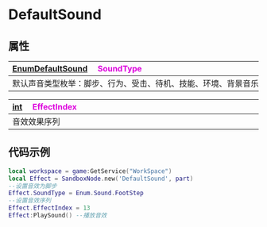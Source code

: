 # DefaultSound

## 属性

|<div style="width:700px">[EnumDefaultSound](/Api/Enums/EnumDefaultSound.md) &emsp;<font color="dd00dd">SoundType</font></div>|
|:---|
|默认声音类型枚举：脚步、行为、受击、待机、技能、环境、背景音乐、提示和其他|

|<div style="width:700px">[int](/Api/DataType/Number.md) &emsp;<font color="dd00dd">EffectIndex</font></div>|
|:---|
|音效效果序列|

## 代码示例

```lua
local workspace = game:GetService("WorkSpace")
local Effect = SandboxNode.new('DefaultSound', part)
--设置音效为脚步
Effect.SoundType = Enum.Sound.FootStep
--设置音效序列
Effect.EffectIndex = 13
Effect:PlaySound() --播放音效
```